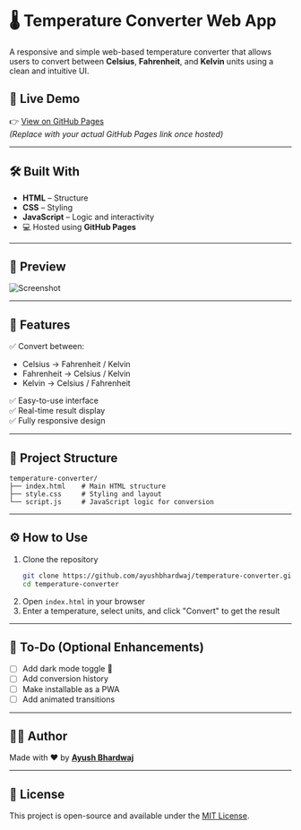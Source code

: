 # 🌡️ Temperature Converter Web App

A responsive and simple web-based temperature converter that allows users to convert between **Celsius**, **Fahrenheit**, and **Kelvin** units using a clean and intuitive UI.

## 🚀 Live Demo

👉 [View on GitHub Pages](https://ayushbhardwaj.github.io/temperature-converter)  
*(Replace with your actual GitHub Pages link once hosted)*

---

## 🛠️ Built With

- **HTML** – Structure  
- **CSS** – Styling  
- **JavaScript** – Logic and interactivity  
- 💻 Hosted using **GitHub Pages**

---

## 📸 Preview

![Screenshot](https://via.placeholder.com/600x400.png?text=Add+Your+App+Screenshot+Here)

---

## 🎯 Features

✅ Convert between:
- Celsius → Fahrenheit / Kelvin  
- Fahrenheit → Celsius / Kelvin  
- Kelvin → Celsius / Fahrenheit  

✅ Easy-to-use interface  
✅ Real-time result display  
✅ Fully responsive design  

---

## 📁 Project Structure

```
temperature-converter/
├── index.html    # Main HTML structure
├── style.css     # Styling and layout
└── script.js     # JavaScript logic for conversion
```

---

## ⚙️ How to Use

1. Clone the repository  
   ```bash
   git clone https://github.com/ayushbhardwaj/temperature-converter.git
   cd temperature-converter
   ```
2. Open `index.html` in your browser  
3. Enter a temperature, select units, and click "Convert" to get the result

---

## 📌 To-Do (Optional Enhancements)

- [ ] Add dark mode toggle 🌙  
- [ ] Add conversion history  
- [ ] Make installable as a PWA  
- [ ] Add animated transitions

---

## 🙋‍♂️ Author

Made with ❤️ by **[Ayush Bhardwaj](https://github.com/ayushbhardwaj)**

---

## 📄 License

This project is open-source and available under the [MIT License](LICENSE).
